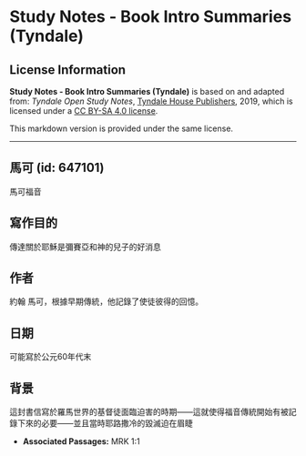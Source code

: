 # Study Notes - Book Intro Summaries (Tyndale)

## License Information

**Study Notes - Book Intro Summaries (Tyndale)** is based on and adapted from: _Tyndale Open Study Notes_, [Tyndale House Publishers](https://tyndaleopenresources.com/), 2019, which is licensed under a [CC BY-SA 4.0 license](https://creativecommons.org/licenses/by-sa/4.0/legalcode.en).

This markdown version is provided under the same license.



--------------------------------

## 馬可 (id: 647101)

馬可福音

寫作目的
----

傳達關於耶穌是彌賽亞和神的兒子的好消息

作者
--

約翰 馬可，根據早期傳統，他記錄了使徒彼得的回憶。

日期
--

可能寫於公元60年代末

背景
--

這封書信寫於羅馬世界的基督徒面臨迫害的時期——這就使得福音傳統開始有被記錄下來的必要——並且當時耶路撒冷的毀滅迫在眉睫

* **Associated Passages:** MRK 1:1

